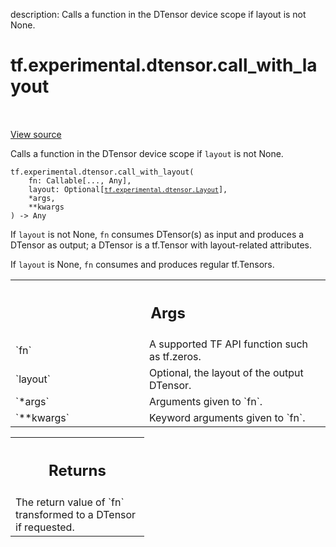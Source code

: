 description: Calls a function in the DTensor device scope if layout is not None.

<div itemscope itemtype="http://developers.google.com/ReferenceObject">
<meta itemprop="name" content="tf.experimental.dtensor.call_with_layout" />
<meta itemprop="path" content="Stable" />
</div>

# tf.experimental.dtensor.call_with_layout

<!-- Insert buttons and diff -->

<table class="tfo-notebook-buttons tfo-api nocontent" align="left">

</table>

<a target="_blank" class="external" href="/code/stable/tensorflow/dtensor/python/api.py">View source</a>



Calls a function in the DTensor device scope if `layout` is not None.


<pre class="devsite-click-to-copy prettyprint lang-py tfo-signature-link">
<code>tf.experimental.dtensor.call_with_layout(
    fn: Callable[..., Any],
    layout: Optional[<a href="../../../tf/experimental/dtensor/Layout.md"><code>tf.experimental.dtensor.Layout</code></a>],
    *args,
    **kwargs
) -> Any
</code></pre>



<!-- Placeholder for "Used in" -->

If `layout` is not None, `fn` consumes DTensor(s) as input and produces a
DTensor as output; a DTensor is a tf.Tensor with layout-related attributes.

If `layout` is None, `fn` consumes and produces regular tf.Tensors.

<!-- Tabular view -->
 <table class="responsive fixed orange">
<colgroup><col width="214px"><col></colgroup>
<tr><th colspan="2"><h2 class="add-link">Args</h2></th></tr>

<tr>
<td>
`fn`<a id="fn"></a>
</td>
<td>
A supported TF API function such as tf.zeros.
</td>
</tr><tr>
<td>
`layout`<a id="layout"></a>
</td>
<td>
Optional, the layout of the output DTensor.
</td>
</tr><tr>
<td>
`*args`<a id="*args"></a>
</td>
<td>
 Arguments given to `fn`.
</td>
</tr><tr>
<td>
`**kwargs`<a id="**kwargs"></a>
</td>
<td>
Keyword arguments given to `fn`.
</td>
</tr>
</table>



<!-- Tabular view -->
 <table class="responsive fixed orange">
<colgroup><col width="214px"><col></colgroup>
<tr><th colspan="2"><h2 class="add-link">Returns</h2></th></tr>
<tr class="alt">
<td colspan="2">
The return value of `fn` transformed to a DTensor if requested.
</td>
</tr>

</table>

